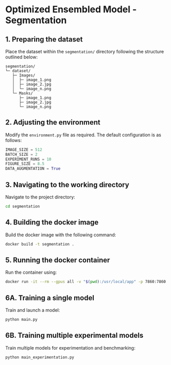 # Optimized Ensembled Model - Segmentation


## 1. Preparing the dataset

Place the dataset within the `segmentation/` directory following the structure outlined below:

```text
segmentation/
└─ dataset/
   ├─ Images/
   │  ├─ image_1.png
   │  ├─ image_2.jpg
   │  └─ image_n.png
   └─ Masks/
      ├─ image_1.png
      ├─ image_2.jpg
      └─ image_n.png
```


## 2. Adjusting the environment

Modify the `environment.py` file as required. The default configuration is as follows:

```python
IMAGE_SIZE = 512
BATCH_SIZE = 2
EXPERIMENT_RUNS = 10
FIGURE_SIZE = 8.5
DATA_AUGMENTATION = True
```


## 3. Navigating to the working directory

Navigate to the project directory:

```bash
cd segmentation
```


## 4. Building the docker image

Build the docker image with the following command:

```bash
docker build -t segmentation .
```


## 5. Running the docker container

Run the container using:

```bash
docker run -it --rm --gpus all -v "$(pwd):/usr/local/app" -p 7860:7860 segmentation
```


## 6A. Training a single model

Train and launch a model:

```bash
python main.py
```


## 6B. Training multiple experimental models

Train multiple models for experimentation and benchmarking:

```bash
python main_experimentation.py
```
